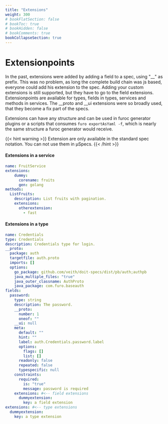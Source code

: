```yaml
---
title: "Extensions"
weight: 300
# bookFlatSection: false
# bookToc: true
# bookHidden: false
# bookComments: true
bookCollapseSection: true
---
```


# Extensionpoints

In the past, extensions were added by adding a field to a spec, using "__" as prefix. 
This was no problem, as long the complete build chain was js based, everyone could add
his extension to the spec. Adding your custom extensions is still supported, 
but they have to go to the field extensions. Extensionpoints are available for types, 
fields in types, services and methods in services. The __proto and __ui extensions were so broadly used, that 
they become a fix part of the specs.

Extensions can have any structure and can be used in furoc generator plugins or a scripts that consumes `furo exportAsYaml -f`, which 
is nearly the same structure a furoc generator would receive.


{{< hint warning >}}
Extension are only available in the standard spec notation. You can not use them in µSpecs.
{{< /hint >}}

#### Extensions in a service
```yaml
name: FruitService
extensions:
    dummy:
      corename: fruits
      gen: golang
methods:
  ListFruits:
    description: List fruits with pagination.
    extensions:
      otherextension:
        - fast
```

#### Extensions in a type
```yaml
name: Credentials
type: Credentials
description: Credentials type for login.
__proto:
  package: auth
  targetfile: auth.proto
  imports: []
  options:
    go_package: github.com/veith/doit-specs/dist/pb/auth;authpb
    java_multiple_files: "true"
    java_outer_classname: AuthProto
    java_package: com.furo.baseauth
fields:
  password:
    type: string
    description: The password.
    __proto:
      number: 1
      oneof: ""
    __ui: null
    meta:
      default: ""
      hint: ""
      label: auth.Credentials.password.label
      options:
        flags: []
        list: []
      readonly: false
      repeated: false
      typespecific: null
    constraints:
      required:
        is: "true"
        message: password is required
    extensions: #<-- field extensions
      dummyextension:
        key: a field extension
extensions: #<-- type extensions
  dummyextension:
    key: a type extension

```